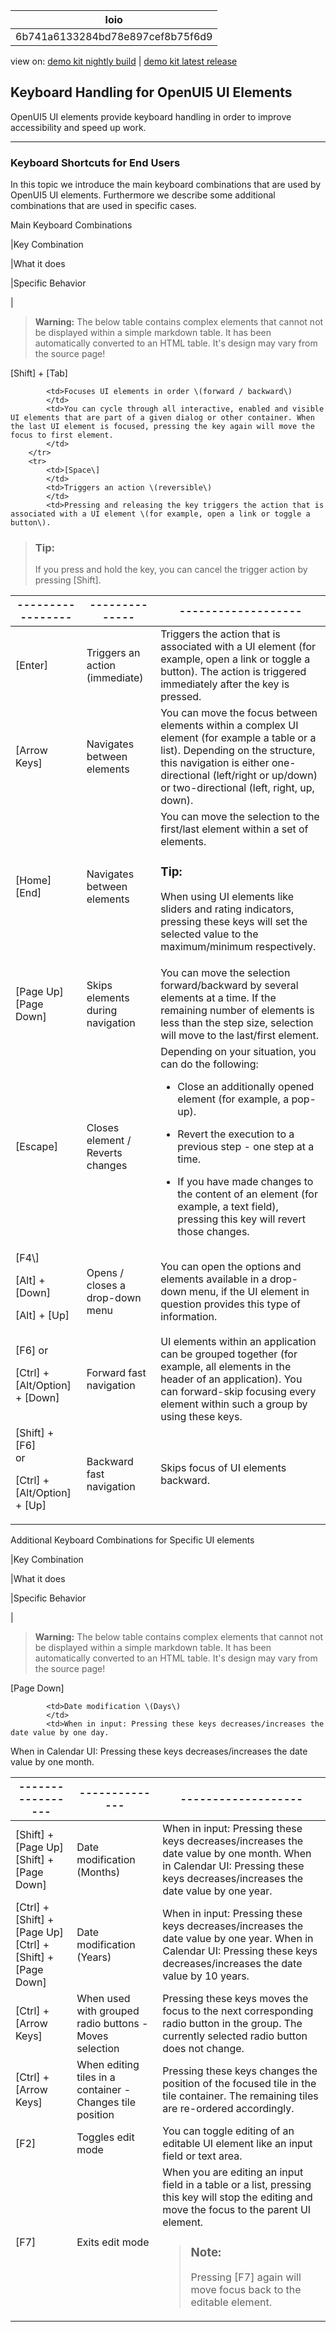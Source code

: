 <!-- loio6b741a6133284bd78e897cef8b75f6d9 -->

| loio |
| -----|
| 6b741a6133284bd78e897cef8b75f6d9 |

<div id="loio">

view on: [demo kit nightly build](https://openui5nightly.hana.ondemand.com/#/topic/6b741a6133284bd78e897cef8b75f6d9) | [demo kit latest release](https://openui5.hana.ondemand.com/#/topic/6b741a6133284bd78e897cef8b75f6d9)</div>

## Keyboard Handling for OpenUI5 UI Elements

OpenUI5 UI elements provide keyboard handling in order to improve accessibility and speed up work.

***

### Keyboard Shortcuts for End Users

In this topic we introduce the main keyboard combinations that are used by OpenUI5 UI elements. Furthermore we describe some additional combinations that are used in specific cases.

<a name="loio6b741a6133284bd78e897cef8b75f6d9__table_u1x_1dg_yq"/>Main Keyboard Combinations

|Key Combination

|What it does

|Specific Behavior

|
 > **Warning:** The below table contains complex elements that cannot not be displayed within a simple markdown table. It has been automatically converted to an HTML table. It's design may vary from the source page!

<table>
	<thead>
		<tr>
			<th>-----------------</th>
			<th>--------------</th>
			<th>-------------------</th>
		</tr>
	</thead>
	<tbody>

[Shift\] ⁠+⁠ [Tab\]

			<td>Focuses UI elements in order \(forward / backward\)
			</td>
			<td>You can cycle through all interactive, enabled and visible UI elements that are part of a given dialog or other container. When the last UI element is focused, pressing the key again will move the focus to first element.
			</td>
		</tr>
		<tr>
			<td>[Space\] 
			</td>
			<td>Triggers an action \(reversible\)
			</td>
			<td>Pressing and releasing the key triggers the action that is associated with a UI element \(for example, open a link or toggle a button\).
 > ### Tip:  
 > If you press and hold the key, you can cancel the trigger action by pressing [Shift\].
			</td>
		</tr>
		<tr>
			<td>[Enter\]
			</td>
			<td>Triggers an action \(immediate\)
			</td>
			<td>Triggers the action that is associated with a UI element \(for example, open a link or toggle a button\). The action is triggered immediately after the key is pressed.
			</td>
		</tr>
		<tr>
			<td>[Arrow Keys\] 
			</td>
			<td>Navigates between elements
			</td>
			<td>You can move the focus between elements within a complex UI element \(for example a table or a list\). Depending on the structure, this navigation is either one-directional \(left/right or up/down\) or two-directional \(left, right, up, down\).
			</td>
		</tr>
		<tr>
			<td>[Home\]
[End\]
			</td>
			<td>Navigates between elements
			</td>
			<td>You can move the selection to the first/last element within a set of elements.
 > ### Tip:  
 > When using UI elements like sliders and rating indicators, pressing these keys will set the selected value to the maximum/minimum respectively.
			</td>
		</tr>
		<tr>
			<td>[Page Up\]
[Page Down\]
			</td>
			<td>Skips elements during navigation
			</td>
			<td>You can move the selection forward/backward by several elements at a time. If the remaining number of elements is less than the step size, selection will move to the last/first element.
			</td>
		</tr>
		<tr>
			<td>[Escape\]
			</td>
			<td>Closes element / Reverts changes
			</td>
			<td>Depending on your situation, you can do the following:
 -   Close an additionally opened element \(for example, a pop-up\).

 -   Revert the execution to a previous step - one step at a time.

 -   If you have made changes to the content of an element \(for example, a text field\), pressing this key will revert those changes.
			</td>
		</tr>
		<tr>
			<td>[F4\]
 [Alt\] + [Down\]  

 [Alt\] + [Up\] 
			</td>
			<td>Opens / closes a drop-down menu
			</td>
			<td>You can open the options and elements available in a drop-down menu, if the UI element in question provides this type of information.
			</td>
		</tr>
		<tr>
			<td>[F6\] 
or

 [Ctrl\] + [Alt/Option\] + [Down\] 
			</td>
			<td>Forward fast navigation
			</td>
			<td>UI elements within an application can be grouped together \(for example, all elements in the header of an application\). You can forward-skip focusing every element within such a group by using these keys.
			</td>
		</tr>
		<tr>
			<td> [Shift\] + [F6\]  
or

 [Ctrl\] + [Alt/Option\] + [Up\] 
			</td>
			<td>Backward fast navigation
			</td>
			<td>Skips focus of UI elements backward.
			</td>
		</tr>
	</tbody>
</table>

<a name="loio6b741a6133284bd78e897cef8b75f6d9__table_zld_4rl_yq"/>Additional Keyboard Combinations for Specific UI elements

|Key Combination

|What it does

|Specific Behavior

|
 > **Warning:** The below table contains complex elements that cannot not be displayed within a simple markdown table. It has been automatically converted to an HTML table. It's design may vary from the source page!

<table>
	<thead>
		<tr>
			<th>-----------------</th>
			<th>--------------</th>
			<th>-------------------</th>
		</tr>
	</thead>
	<tbody>

[Page Down\]

			<td>Date modification \(Days\)
			</td>
			<td>When in input: Pressing these keys decreases/increases the date value by one day.
When in Calendar UI: Pressing these keys decreases/increases the date value by one month.
			</td>
		</tr>
		<tr>
			<td> [Shift\] + [Page Up\] 
 [Shift\] + [Page Down\] 
			</td>
			<td>Date modification \(Months\)
			</td>
			<td>When in input: Pressing these keys decreases/increases the date value by one month.
When in Calendar UI: Pressing these keys decreases/increases the date value by one year.
			</td>
		</tr>
		<tr>
			<td> [Ctrl\] + [Shift\] + [Page Up\] 
 [Ctrl\] + [Shift\] + [Page Down\] 
			</td>
			<td>Date modification \(Years\)
			</td>
			<td>When in input: Pressing these keys decreases/increases the date value by one year.
When in Calendar UI: Pressing these keys decreases/increases the date value by 10 years.
			</td>
		</tr>
		<tr>
			<td> [Ctrl\] + [Arrow Keys\] 
			</td>
			<td>When used with grouped radio buttons - Moves selection
			</td>
			<td>Pressing these keys moves the focus to the next corresponding radio button in the group. The currently selected radio button does not change.
			</td>
		</tr>
		<tr>
			<td> [Ctrl\] + [Arrow Keys\] 
			</td>
			<td>When editing tiles in a container - Changes tile position
			</td>
			<td>Pressing these keys changes the position of the focused tile in the tile container. The remaining tiles are re-ordered accordingly.
			</td>
		</tr>
		<tr>
			<td>[F2\]
			</td>
			<td>Toggles edit mode
			</td>
			<td>You can toggle editing of an editable UI element like an input field or text area.
			</td>
		</tr>
		<tr>
			<td>[F7\]
			</td>
			<td>Exits edit mode
			</td>
			<td>When you are editing an input field in a table or a list, pressing this key will stop the editing and move the focus to the parent UI element.
 > ### Note:  
 > Pressing [F7\] again will move focus back to the editable element.
			</td>
		</tr>
	</tbody>
</table>

